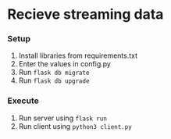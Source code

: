 # Recieve streaming data

### Setup
1. Install libraries from requirements.txt
1. Enter the values in config.py
2. Run `flask db migrate`
3. Run `flask db upgrade`

### Execute
1. Run server using `flask run`
2. Run client using `python3 client.py`
